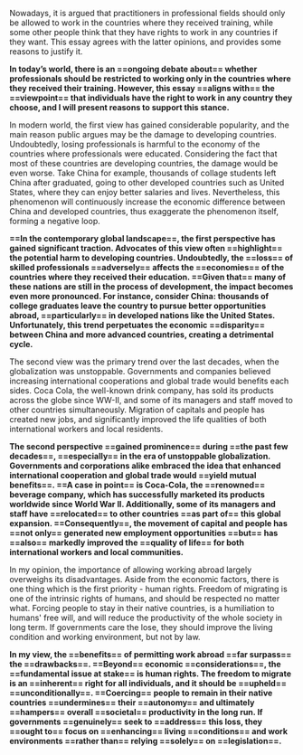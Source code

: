 Nowadays, it is argued that practitioners in professional fields should only be allowed to work in the countries where they received training, while some other people think that they have rights to work in any countries if they want. This essay agrees with the latter opinions, and provides some reasons to justify it.

**In today’s world, there is an ==ongoing debate about== whether professionals should be restricted to working only in the countries where they received their training. However, this essay ==aligns with== the ==viewpoint== that individuals have the right to work in any country they choose, and I will present reasons to support this stance.**

In modern world, the first view has gained considerable popularity, and the main reason public argues may be the damage to developing countries. Undoubtedly, losing professionals is harmful to the economy of the countries where professionals were educated. Considering the fact that most of these countries are developing countries, the damage would be even worse. Take China for example, thousands of collage students left China after graduated, going to other developed countries such as United States, where they can enjoy better salaries and lives. Nevertheless, this phenomenon will continuously increase the economic difference between China and developed countries, thus exaggerate the phenomenon itself, forming a negative loop.

**==In the contemporary global landscape==, the first perspective has gained significant traction. Advocates of this view often ==highlight== the potential harm to developing countries. Undoubtedly, the ==loss== of skilled professionals ==adversely== affects the ==economies== of the countries where they received their education. ==Given that== many of these nations are still in the process of development, the impact becomes even more pronounced. For instance, consider China: thousands of college graduates leave the country to pursue better opportunities abroad, ==particularly== in developed nations like the United States. Unfortunately, this trend perpetuates the economic ==disparity== between China and more advanced countries, creating a detrimental cycle.**

The second view was the primary trend over the last decades, when the globalization was unstoppable. Governments and companies believed increasing international cooperations and global trade would benefits each sides. Coca Cola, the well-known drink company, has sold its products across the globe since WW-II, and some of its managers and staff moved to other countries simultaneously. Migration of capitals and people has created new jobs, and significantly improved the life qualities of both international workers and local residents.

**The second perspective ==gained prominence== during ==the past few decades==, ==especially== in the era of unstoppable globalization. Governments and corporations alike embraced the idea that enhanced international cooperation and global trade would ==yield mutual benefits==. ==A case in point== is Coca-Cola, the ==renowned== beverage company, which has successfully marketed its products worldwide since World War II. Additionally, some of its managers and staff have ==relocated== to other countries ==as part of== this global expansion. ==Consequently==, the movement of capital and people has ==not only== generated new employment opportunities ==but== has ==also== markedly improved the ==quality of life== for both international workers and local communities.**

In my opinion, the importance of allowing working abroad largely overweighs its disadvantages. Aside from the economic factors, there is one thing which is the first priority - human rights. Freedom of migrating is one of the intrinsic rights of humans, and should be respected no matter what. Forcing people to stay in their native countries, is a humiliation to humans' free will, and will reduce the productivity of the whole society in long term. If governments care the lose, they should improve the living condition and working environment, but not by law.

**In my view, the ==benefits== of permitting work abroad ==far surpass== the ==drawbacks==. ==Beyond== economic ==considerations==, the ==fundamental issue at stake== is human rights. The freedom to migrate is an ==inherent== right for all individuals, and it should be ==upheld== ==unconditionally==. ==Coercing== people to remain in their native countries ==undermines== their ==autonomy== and ultimately ==hampers== overall ==societal== productivity in the long run. If governments ==genuinely== seek to ==address== this loss, they ==ought to== focus on ==enhancing== living ==conditions== and work environments ==rather than== relying ==solely== on ==legislation==.**
